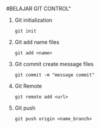 #BELAJAR GIT CONTROL"

1. Git initialization

    ```
    git init
    ```

2. Git add name files
    
    ```
    git add <name>
    ```
3. Git commit create message files

    ```
    git commit -m "message commit"
    ```

4. Git Remote 

    ```
    git remote add <url>
    ```

5. Git push 

    ```
    git push origin <name_branch>
    ```

